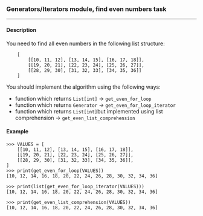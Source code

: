 ### Generators/Iterators module, find even numbers task
***
#### Description

You need to find all even numbers in the following list structure:

        [
            [[10, 11, 12], [13, 14, 15], [16, 17, 18]],
            [[19, 20, 21], [22, 23, 24], [25, 26, 27]],
            [[28, 29, 30], [31, 32, 33], [34, 35, 36]]
        ]

You should implement the algorithm using the following ways:
- function which returns `List[int]` -> `get_even_for_loop`
- function which returns `Generator` -> `get_even_for_loop_iterator`
- function which returns `List[int]`but implemented using list comprehension -> `get_even_list_comprehension`

#### Example


    >>> VALUES = [
        [[10, 11, 12], [13, 14, 15], [16, 17, 18]],
        [[19, 20, 21], [22, 23, 24], [25, 26, 27]],
        [[28, 29, 30], [31, 32, 33], [34, 35, 36]],
    ]
    >>> print(get_even_for_loop(VALUES))
    [10, 12, 14, 16, 18, 20, 22, 24, 26, 28, 30, 32, 34, 36]

    >>> print(list(get_even_for_loop_iterator(VALUES)))
    [10, 12, 14, 16, 18, 20, 22, 24, 26, 28, 30, 32, 34, 36]

    >>> print(get_even_list_comprehension(VALUES))
    [10, 12, 14, 16, 18, 20, 22, 24, 26, 28, 30, 32, 34, 36]

        